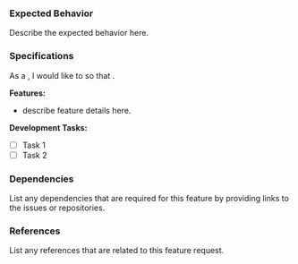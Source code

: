### Expected Behavior
Describe the expected behavior here.

### Specifications
As a <user>, I would like to <action> so that <reason>.

**Features:**
- describe feature details here.

**Development Tasks:**
- [ ] Task 1
- [ ] Task 2

### Dependencies
List any dependencies that are required for this feature by providing links to the issues or repositories.

### References
List any references that are related to this feature request.